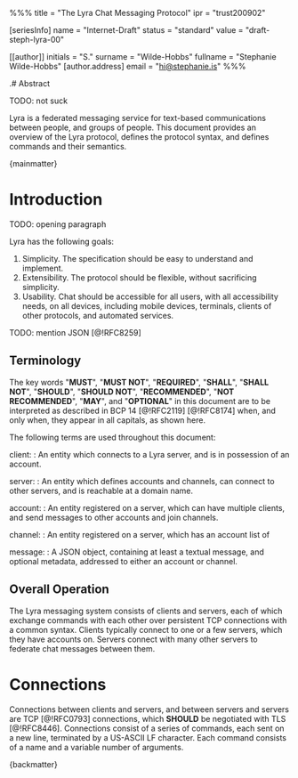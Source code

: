 %%%
title = "The Lyra Chat Messaging Protocol"
ipr = "trust200902"

[seriesInfo]
name = "Internet-Draft"
status = "standard"
value = "draft-steph-lyra-00"

[[author]]
initials = "S."
surname = "Wilde-Hobbs"
fullname = "Stephanie Wilde-Hobbs"
  [author.address]
  email = "hi@stephanie.is"
%%%

.# Abstract

TODO: not suck

Lyra is a federated messaging service for text-based communications between
people, and groups of people.
This document provides an overview of the Lyra protocol, defines the protocol
syntax, and defines commands and their semantics.

{mainmatter}

# Introduction

TODO: opening paragraph

Lyra has the following goals:

1. Simplicity. The specification should be easy to understand and implement.
2. Extensibility. The protocol should be flexible, without sacrificing
   simplicity.
3. Usability. Chat should be accessible for all users, with all accessibility
   needs, on all devices, including mobile devices, terminals, clients of other
   protocols, and automated services.
   
TODO: mention JSON [@!RFC8259]
   
## Terminology

The key words "**MUST**", "**MUST NOT**", "**REQUIRED**", "**SHALL**", "**SHALL
NOT**", "**SHOULD**", "**SHOULD NOT**", "**RECOMMENDED**", "**NOT
RECOMMENDED**", "**MAY**", and "**OPTIONAL**" in this document are to be
interpreted as described in BCP 14 [@!RFC2119] [@!RFC8174] when, and only when,
they appear in all capitals, as shown here.

The following terms are used throughout this document:

client:
: An entity which connects to a Lyra server, and is in possession of an account.

server:
: An entity which defines accounts and channels, can connect to other servers,
  and is reachable at a domain name.
  
account:
: An entity registered on a server, which can have multiple clients, and send
  messages to other accounts and join channels.
  
channel:
: An entity registered on a server, which has an account list of 

message:
: A JSON object, containing at least a textual message, and optional metadata,
  addressed to either an account or channel.

## Overall Operation

The Lyra messaging system consists of clients and servers, each of which
exchange commands with each other over persistent TCP connections with a common
syntax. Clients typically connect to one or a few servers, which they have
accounts on. Servers connect with many other servers to federate chat messages
between them.

# Connections

Connections between clients and servers, and between servers and servers are TCP
[@!RFC0793] connections, which **SHOULD** be negotiated with TLS [@!RFC8446].
Connections consist of a series of commands, each sent on a new line, terminated
by a US-ASCII LF character. Each command consists of a name and a variable
number of arguments.
   
{backmatter}
